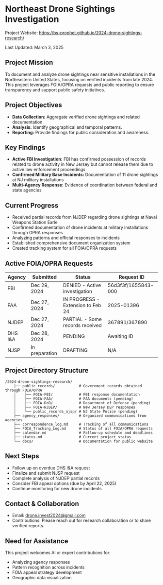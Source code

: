 # Northeast Drone Sightings Investigation

Project Website: https://bs-prophet.github.io/2024-drone-sightings-research/

Last Updated: March 3, 2025

## Project Mission
To document and analyze drone sightings near sensitive installations in the Northeastern United States, focusing on verified incidents from late 2024. This project leverages FOIA/OPRA requests and public reporting to ensure transparency and support public safety initiatives.

## Project Objectives
- **Data Collection:** Aggregate verified drone sightings and related documentation.
- **Analysis:** Identify geographical and temporal patterns.
- **Reporting:** Provide findings for public consideration and awareness.

## Key Findings
- **Active FBI Investigation:** FBI has confirmed possession of records related to drone activity in New Jersey but cannot release them due to active law enforcement proceedings
- **Confirmed Military Base Incidents:** Documentation of 11 drone sightings at NJ military installations
- **Multi-Agency Response:** Evidence of coordination between federal and state agencies

## Current Progress
- Received partial records from NJDEP regarding drone sightings at Naval Weapons Station Earle
- Confirmed documentation of drone incidents at military installations through OPRA responses
- Analyzing patterns and official responses to incidents
- Established comprehensive document organization system
- Created tracking system for all FOIA/OPRA requests

## Active FOIA/OPRA Requests

| Agency | Submitted | Status | Request ID |
|--------|-----------|--------|------------|
| FBI | Dec 29, 2024 | DENIED - Active investigation | 56d3f3f/1655843-000 |
| FAA | Dec 27, 2024 | IN PROGRESS - Extension to Feb 24 | 2025-01396 |
| NJDEP | Dec 27, 2024 | PARTIAL - Some records received | 367891/367890 |
| DHS I&A | Dec 28, 2024 | PENDING | Awaiting ID |
| NJSP | In preparation | DRAFTING | N/A |

## Project Directory Structure
```
/2024-drone-sightings-research/
    ├── public_records/           # Government records obtained through FOIA/OPRA
    │    ├── FOIA-FBI/            # FBI response documentation
    │    ├── FOIA-FAA/            # FAA documents (pending)
    │    ├── FOIA-DoD/            # Department of Defense (pending)
    │    ├── FOIA-NJDEP/          # New Jersey DEP responses
    │    └── public_records_njsp/ # NJ State Police (pending)
    ├── agency_responses/         # Organized communications from agencies
    ├── correspondence_log.md     # Tracking of all communications
    ├── FOIA_Tracking_Log.md      # Status of all FOIA/OPRA requests
    ├── calendar.md               # Follow-up schedule and deadlines
    ├── status.md                 # Current project status
    └── docs/                     # Documentation for public website
```

## Next Steps
- Follow up on overdue DHS I&A request
- Finalize and submit NJSP request
- Complete analysis of NJDEP partial records
- Consider FBI appeal options (due by April 22, 2025)
- Continue monitoring for new drone incidents

## Contact & Collaboration
- Email: drone.invest2024@gmail.com
- Contributions: Please reach out for research collaboration or to share verified reports.

## Need for Assistance
This project welcomes AI or expert contributions for:
- Analyzing agency responses
- Pattern recognition across incidents
- FOIA appeal strategy development
- Geographic data visualization